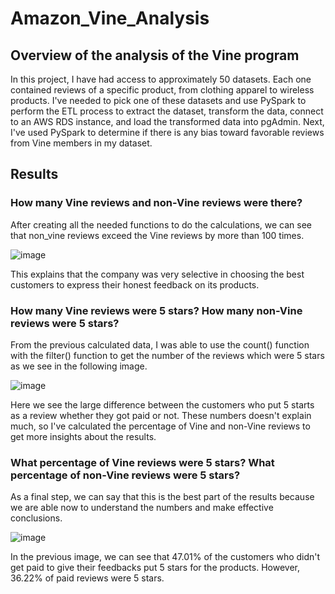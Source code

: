 # Amazon_Vine_Analysis

## Overview of the analysis of the Vine program
In this project, I have had access to approximately 50 datasets. Each one contained reviews of a specific product, from clothing apparel to wireless products. I've needed to pick one of these datasets and use PySpark to perform the ETL process to extract the dataset, transform the data, connect to an AWS RDS instance, and load the transformed data into pgAdmin. Next, I've used PySpark to determine if there is any bias toward favorable reviews from Vine members in my dataset. 

## Results
### How many Vine reviews and non-Vine reviews were there?
After creating all the needed functions to do the calculations, we can see that non_vine reviews exceed the Vine reviews by more than 100 times. 

![image](https://user-images.githubusercontent.com/80184581/128790748-ee6d1297-f175-4f6a-93a1-96bbfd3e13e8.png)

This explains that the company was very selective in choosing the best customers to express their honest feedback on its products. 

### How many Vine reviews were 5 stars? How many non-Vine reviews were 5 stars?
From the previous calculated data, I was able to use the count() function with the filter() function to get the number of the reviews which were 5 stars as we see in the following image. 

![image](https://user-images.githubusercontent.com/80184581/128790888-e96c6143-e477-438f-b327-9dfa4f0a75fa.png)

Here we see the large difference between the customers who put 5 starts as a review whether they got paid or not. These numbers doesn't explain much, so I've calculated the percentage of Vine and non-Vine reviews to get more insights about the results.

### What percentage of Vine reviews were 5 stars? What percentage of non-Vine reviews were 5 stars?
As a final step, we can say that this is the best part of the results because we are able now to understand the numbers and make effective conclusions. 

![image](https://user-images.githubusercontent.com/80184581/128791152-bdb178d0-32c3-4c18-a03f-3cbf2d892730.png)

In the previous image, we can see that 47.01% of the customers who didn't get paid to give their feedbacks put 5 stars for the products. However, 36.22% of paid reviews were 5 stars. 


